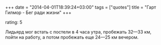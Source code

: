 +++
date = "2014-04-01T18:39:24+03:00"
tags = ["quotes"]
title = "Гарт Гилмор - Бег ради жизни"
+++

rating: 5

Лидьярд мог встать с постели в 4 часа утра, пробежать 32—33 км, пойти на работу,
а потом пробежать еще 24—25 км вечером.
